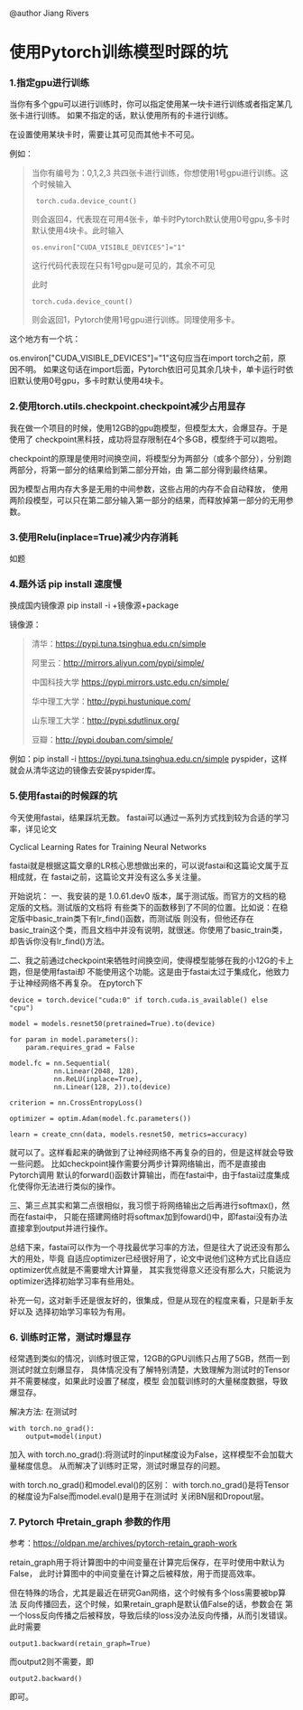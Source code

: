 @author Jiang Rivers

# 使用Pytorch训练模型时踩的坑

### 1.指定gpu进行训练
当你有多个gpu可以进行训练时，你可以指定使用某一块卡进行训练或者指定某几张卡进行训练。
如果不指定的话，默认使用所有的卡进行训练。

在设置使用某块卡时，需要让其可见而其他卡不可见。

例如：
> 当你有编号为：0,1,2,3 共四张卡进行训练，你想使用1号gpu进行训练。这个时候输入
>
>      torch.cuda.device_count()
>则会返回4，代表现在可用4张卡，单卡时Pytorch默认使用0号gpu,多卡时默认使用4块卡。此时输入
>
>     os.environ["CUDA_VISIBLE_DEVICES"]="1"
>
>这行代码代表现在只有1号gpu是可见的，其余不可见
>
>此时
>
>     torch.cuda.device_count()
>则会返回1，Pytorch使用1号gpu进行训练。同理使用多卡。

这个地方有一个坑：

os.environ["CUDA_VISIBLE_DEVICES"]="1"这句应当在import torch之前，原因不明。
如果这句话在import后面，Pytorch依旧可见其余几块卡，单卡运行时依旧默认使用0号gpu，多卡时默认使用4块卡。

### 2.使用torch.utils.checkpoint.checkpoint减少占用显存

我在做一个项目的时候，使用12GB的gpu跑模型，但模型太大，会爆显存。于是使用了
checkpoint黑科技，成功将显存限制在4个多GB，模型终于可以跑啦。

checkpoint的原理是使用时间换空间，将模型分为两部分（或多个部分），分别跑两部分，将第一部分的结果给到第二部分开始，由
第二部分得到最终结果。

因为模型占用内存大多是无用的中间参数，这些占用的内存不会自动释放，
使用两阶段模型，可以只在第二部分输入第一部分的结果，而释放掉第一部分的无用参数。

### 3.使用Relu(inplace=True)减少内存消耗
如题

### 4.题外话 pip install 速度慢
换成国内镜像源
pip install -i +镜像源+package

镜像源：
>
> 清华：https://pypi.tuna.tsinghua.edu.cn/simple
>
> 阿里云：http://mirrors.aliyun.com/pypi/simple/
>
> 中国科技大学 https://pypi.mirrors.ustc.edu.cn/simple/
>
> 华中理工大学：http://pypi.hustunique.com/
>
> 山东理工大学：http://pypi.sdutlinux.org/ 
>
> 豆瓣：http://pypi.douban.com/simple/

例如：pip install -i https://pypi.tuna.tsinghua.edu.cn/simple pyspider，这样就会从清华这边的镜像去安装pyspider库。

### 5.使用fastai的时候踩的坑
今天使用fastai，结果踩坑无数。
fastai可以通过一系列方式找到较为合适的学习率，详见论文

Cyclical Learning Rates for Training Neural Networks

fastai就是根据这篇文章的LR核心思想做出来的，可以说fastai和这篇论文属于互相成就，在
fastai之前，这篇论文并没有这么多关注量。

开始说坑：
一、我安装的是 1.0.61.dev0 版本，属于测试版。而官方的文档的稳定版的文档。测试版的文档将
有些类下的函数移到了不同的位置。比如说：在稳定版中basic_train类下有lr_find()函数，而测试版
则没有，但他还存在basic_train这个类，而且文档中并没有说明，就很迷。你使用了basic_train类，却告诉你没有lr_find()方法。

二、我之前通过checkpoint来牺牲时间换空间，使得模型能够在我的小12G的卡上跑，但是使用fastai却
不能使用这个功能。这是由于fastai太过于集成化，他致力于让神经网络不再复杂。
在pytorch下


    device = torch.device("cuda:0" if torch.cuda.is_available() else "cpu")
    
    model = models.resnet50(pretrained=True).to(device)
    
    for param in model.parameters():
        param.requires_grad = False   
    
    model.fc = nn.Sequential(
               nn.Linear(2048, 128),
               nn.ReLU(inplace=True),
               nn.Linear(128, 2)).to(device)
    
    criterion = nn.CrossEntropyLoss()
    
    optimizer = optim.Adam(model.fc.parameters())
    
    learn = create_cnn(data, models.resnet50, metrics=accuracy)
  
    
就可以了。这样看起来的确做到了让神经网络不再复杂的目的，但是这样就会导致一些问题。
比如checkpoint操作需要分两步计算网络输出，而不是直接由Pytorch调用
默认的forward()函数计算输出，而在fastai中，由于fastai过度集成化使得你无法进行类似的操作。

三、第三点其实和第二点很相似，我习惯于将网络输出之后再进行softmax()，然而在fastai中，
只能在搭建网络时将softmax加到foward()中，即fastai没有办法直接拿到output并进行操作。

总结下来，fastai可以作为一个寻找最优学习率的方法，但是往大了说还没有那么大的用处，毕竟
自适应optimizer已经很好用了，论文中说他们这种方式比自适应optimizer优点就是不需要增大计算量，
其实我觉得意义还没有那么大，只能说为optimizer选择初始学习率有些用处。

补充一句，这对新手还是很友好的，很集成，但是从现在的程度来看，只是新手友好以及
选择初始学习率较为有用。 

### 6. 训练时正常，测试时爆显存
经常遇到类似的情况，训练时很正常，12GB的GPU训练只占用了5GB，然而一到测试时就立刻爆显存，
具体情况没有了解特别清楚，大致理解为测试时的Tensor并不需要梯度，如果此时设置了梯度，模型
会加载训练时的大量梯度数据，导致爆显存。

解决方法:
在测试时
```
with torch.no_grad():
    output=model(input)
```
加入 with torch.no_grad():将测试时的input梯度设为False，这样模型不会加载大量梯度信息。
从而解决了训练时正常，测试时爆显存的问题。

with torch.no_grad()和model.eval()的区别：
with torch.no_grad()是将Tensor的梯度设为False而model.eval()是用于在测试时
关闭BN层和Dropout层。

### 7. Pytorch 中retain_graph 参数的作用
参考：https://oldpan.me/archives/pytorch-retain_graph-work

retain_graph用于将计算图中的中间变量在计算完后保存，在平时使用中默认为False，
此时计算图中的中间变量在计算之后被释放，用于而提高效率。

但在特殊的场合，尤其是最近在研究Gan网络，这个时候有多个loss需要被bp算法
反向传播回去，这个时候，如果retain_graph是默认值False的话，参数会在
第一个loss反向传播之后被释放，导致后续的loss没办法反向传播，从而引发错误。
此时需要
```
output1.backward(retain_graph=True)
```
而output2则不需要，即
```
output2.backward()
```
即可。




    
